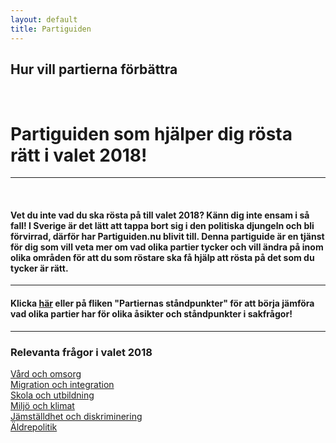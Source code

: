 ```yaml
---
layout: default
title: Partiguiden
---
```

  <div class="text-center" id="hemjumbotron">
    <h2 class="noMargin"> Hur vill partierna förbättra <br>
        <span class="element" id="typeText"></span> 
        <span class="typed-cursor"></span>
      </h2>
  </div>
  <div class="container">
    <div class="row">
      <div class="col-sm-10 col-sm-offset-1">
        <h1 class="boxTitle text-center mgtop-0">Partiguiden som hjälper dig rösta rätt i valet 2018!</h1>
        <hr class="lineLarge w-100">
          <h4 class="contentText">Vet du inte vad du ska rösta på till valet 2018? Känn dig inte ensam i så fall! I Sverige är det lätt att tappa bort sig i den politiska djungeln och bli förvirrad, därför har Partiguiden.nu blivit till. Denna partiguide är en tjänst för dig som vill veta mer om vad olika partier tycker och vill ändra på inom olika områden för att du som röstare ska få hjälp att rösta på det som du tycker är rätt.
          </h4>
        <hr class="lineLarge w-100">          
            <h4 class="contentText">Klicka <a href="/partiernas-standpunkter.html">här</a> eller på fliken "Partiernas ståndpunkter" för att börja jämföra vad olika partier har för olika åsikter och ståndpunkter i sakfrågor!</h4>
        <hr class="lineLarge w-100">
        </div>
        <div class="col-sm-10 col-sm-offset-1">
            <h3 class="relevant_questions mgtop-0">Relevanta frågor i valet 2018</h3>
            <div class="list-group">
                <div class="list-container">
                  <a href="/amnen/vard-och-omsorg" class="listItem">Vård och omsorg</a>
                </div>
                <div class="list-container">
                  <a href="/amnen/migration-och-integration" class="listItem">Migration och integration</a>
                </div>
                <div class="list-container">
                  <a href="/amnen/skola" class="listItem">Skola och utbildning</a>
                </div>
                <div class="list-container">
                  <a href="/amnen/miljo" class="listItem">Miljö och klimat</a>
                </div>
                <div class="list-container">
                  <a href="/amnen/jamstalldhet-och-diskriminering" class="listItem">Jämställdhet och diskriminering</a>
                </div>
                <div class="list-container">
                  <a href="/amnen/aldrepolitik" class="listItem">Äldrepolitik</a>
                </div>
            </div>
        </div>
    </div>
  </div>
